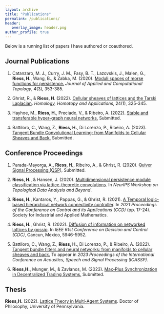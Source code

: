 ```yaml
---
layout: archive
title: "Publications"
permalink: /publications/
header: 
   overlay_image: header.png
author_profile: true
---
```


Below is a running list of papers I have authored or coauthored.

## Journal Publications

1. Catanzaro, M. J., Curry, J. M., Fasy, B. T., Lazovskis, J., Malen, G., **Riess, H.**, Wang, B., & Zabka, M. (2020). [Moduli spaces of morse functions for persistence.](https://link.springer.com/article/10.1007/s41468-020-00055-x) _Journal of Applied and Computational Topology_, 4(3), 353-385.

2. Ghrist, R., & **Riess, H**. (2022). [Cellular sheaves of lattices and the Tarski Laplacian](https://hansriess.com/files/tarski-laplacian.pdf). _Homology, Homotopy and Applications_, 24(1), 325-345.

3. Hayhoe, M., **Riess, H.**, Preciado, V., & Ribeiro, A. (2022). [Stable and transferable hyper-graph neural networks.](https://arxiv.org/pdf/2211.06513.pdf) Submitted.

4.  Battiloro, C., Wang, Z., **Riess, H.**, Di Lorenzo, P., Ribeiro, A. (2023). [Tangent Bundle Convolutional Learning: from Manifolds to Cellular Sheaves and Back.](https://arxiv.org/pdf/2303.11323.pdf) Submitted.

## Conference Proceedings

1. Parada-Mayorga, A., **Riess, H.**, Ribeiro, A., & Ghrist, R. (2020). [Quiver Signal Processing (QSP)](https://arxiv.org/pdf/2010.11525.pdf). Submitted.

2. **Riess, H.**, & Hansen, J. (2020). [Multidimensional persistence module classification via lattice-theoretic convolutions](https://arxiv.org/pdf/2011.14057.pdf). In _NeurIPS Workshop on Topological Data Analysis and Beyond_.

3. **Riess, H.**, Kantaros, Y., Pappas, G., & Ghrist, R. (2021). [A Temporal logic-based hierarchical network connectivity controller](https://epubs.siam.org/doi/abs/10.1137/1.9781611976847.3). In _2021 Proceedings of the Conference on Control and its Applications (CCD)_ (pp. 17-24). Society for Industrial and Applied Mathematics.

4. **Riess, H.**, Ghrist, R. (2022). [Diffusion of information on networked lattices by gossip](https://ieeexplore.ieee.org/document/9992539). In _IEEE 61st Conference on Decision and Control (CDC)_, Cancun, Mexico, 5946-5952.

5. Battiloro, C., Wang, Z., **Riess, H.**, Di Lorenzo, P., & Ribeiro, A. (2022). [Tangent bundle filters and neural networks: from manifolds to cellular sheaves and back.](https://arxiv.org/pdf/2210.15058.pdf) To appear in _2023 Proceedings of the International Conference on Acoustics, Speech and Signal Processing (ICASSP)_.

6. **Riess,H.**, Munger, M., & Zavlanos, M. (2023). [Max-Plus Synchronization in Decentralized Trading Systems.](https://arxiv.org/pdf/2304.00210.pdf) Submitted.

## Thesis

**Riess,H.** (2022). [Lattice Theory in Multi-Agent Systems](https://arxiv.org/pdf/2304.02568.pdf). Doctor of Philosophy, University of Pennsylvania.

